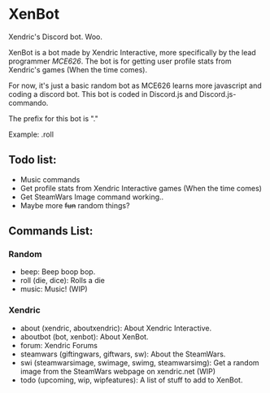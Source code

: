 # XenBot
Xendric's Discord bot. Woo.

XenBot is a bot made by Xendric Interactive, more specifically by the lead programmer *MCE626*. The bot is for getting user profile stats from Xendric's games (When the time comes).

For now, it's just a basic random bot as MCE626 learns more javascript and coding a discord bot. This bot is coded in Discord.js and Discord.js-commando.

The prefix for this bot is "."

Example: .roll

## Todo list:
- Music commands
- Get profile stats from Xendric Interactive games (When the time comes)
- Get SteamWars Image command working..
- Maybe more ~~fun~~ random things?

## Commands List:

### Random
- beep: Beep boop bop.
- roll (die, dice): Rolls a die
- music: Music! (WIP)

### Xendric
- about (xendric, aboutxendric): About Xendric Interactive.
- aboutbot (bot, xenbot): About XenBot.
- forum: Xendric Forums
- steamwars (giftingwars, giftwars, sw): About the SteamWars.
- swi (steamwarsimage, swimage, swimg, steamwarsimg): Get a random image from the SteamWars webpage on xendric.net (WIP)
- todo (upcoming, wip, wipfeatures): A list of stuff to add to XenBot.
